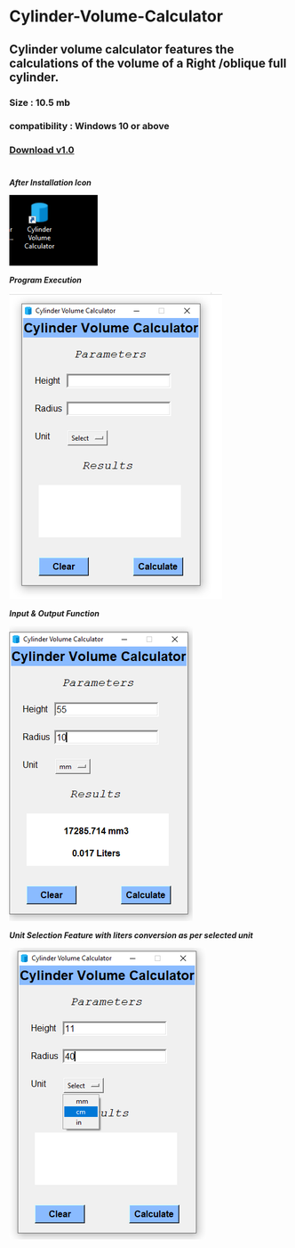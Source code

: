 # Cylinder-Volume-Calculator

## Cylinder volume calculator features the calculations of the volume of a Right /oblique full cylinder. 
### Size : 10.5 mb 
### compatibility : Windows 10 or above
### [Download v1.0](https://github.com/4BH1J337/Cylinder-Volume-Calculator/releases/download/Version1.0/Cylinder.Volume.Calculator_setup.exe)
#

**_After Installation Icon_**

![after installation icon](after-installation.png)

**_Program Execution_**

![Running](running.png)

**_Input & Output Function_**

![after installation icon](input%20and%20output.png)

**_Unit Selection Feature with liters conversion as per selected unit_**

![unit selection feature](multiple%20unit%20selection.png)


